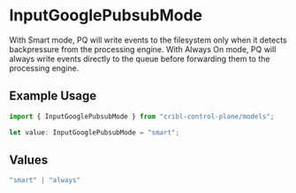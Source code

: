 # InputGooglePubsubMode

With Smart mode, PQ will write events to the filesystem only when it detects backpressure from the processing engine. With Always On mode, PQ will always write events directly to the queue before forwarding them to the processing engine.

## Example Usage

```typescript
import { InputGooglePubsubMode } from "cribl-control-plane/models";

let value: InputGooglePubsubMode = "smart";
```

## Values

```typescript
"smart" | "always"
```